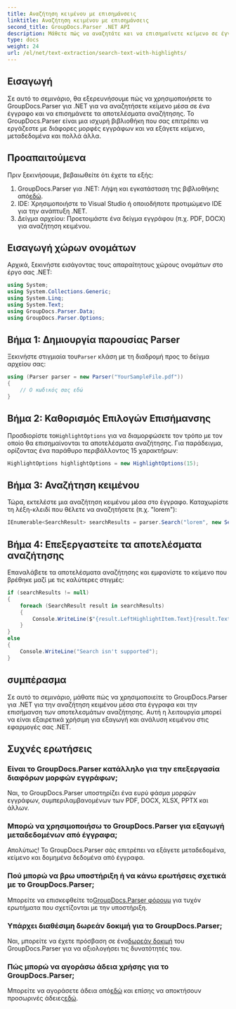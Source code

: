 ```yaml
---
title: Αναζήτηση κειμένου με επισημάνσεις
linktitle: Αναζήτηση κειμένου με επισημάνσεις
second_title: GroupDocs.Parser .NET API
description: Μάθετε πώς να αναζητάτε και να επισημαίνετε κείμενο σε έγγραφα χρησιμοποιώντας το GroupDocs.Parser για .NET. Εξάγετε πολύτιμες γνώσεις αποτελεσματικά.
type: docs
weight: 24
url: /el/net/text-extraction/search-text-with-highlights/
---
```

## Εισαγωγή
Σε αυτό το σεμινάριο, θα εξερευνήσουμε πώς να χρησιμοποιήσετε το GroupDocs.Parser για .NET για να αναζητήσετε κείμενο μέσα σε ένα έγγραφο και να επισημάνετε τα αποτελέσματα αναζήτησης. Το GroupDocs.Parser είναι μια ισχυρή βιβλιοθήκη που σας επιτρέπει να εργάζεστε με διάφορες μορφές εγγράφων και να εξάγετε κείμενο, μεταδεδομένα και πολλά άλλα.
## Προαπαιτούμενα
Πριν ξεκινήσουμε, βεβαιωθείτε ότι έχετε τα εξής:
1.  GroupDocs.Parser για .NET: Λήψη και εγκατάσταση της βιβλιοθήκης από[εδώ](https://releases.groupdocs.com/parser/net/).
2. IDE: Χρησιμοποιήστε το Visual Studio ή οποιοδήποτε προτιμώμενο IDE για την ανάπτυξη .NET.
3. Δείγμα αρχείου: Προετοιμάστε ένα δείγμα εγγράφου (π.χ. PDF, DOCX) για αναζήτηση κειμένου.

## Εισαγωγή χώρων ονομάτων
Αρχικά, ξεκινήστε εισάγοντας τους απαραίτητους χώρους ονομάτων στο έργο σας .NET:
```csharp
using System;
using System.Collections.Generic;
using System.Linq;
using System.Text;
using GroupDocs.Parser.Data;
using GroupDocs.Parser.Options;
```
## Βήμα 1: Δημιουργία παρουσίας Parser
 Ξεκινήστε στιγμιαία του`Parser` κλάση με τη διαδρομή προς το δείγμα αρχείου σας:
```csharp
using (Parser parser = new Parser("YourSampleFile.pdf"))
{
    // Ο κωδικός σας εδώ
}
```
## Βήμα 2: Καθορισμός Επιλογών Επισήμανσης
 Προσδιορίστε το`HighlightOptions` για να διαμορφώσετε τον τρόπο με τον οποίο θα επισημαίνονται τα αποτελέσματα αναζήτησης. Για παράδειγμα, ορίζοντας ένα παράθυρο περιβάλλοντος 15 χαρακτήρων:
```csharp
HighlightOptions highlightOptions = new HighlightOptions(15);
```
## Βήμα 3: Αναζήτηση κειμένου
Τώρα, εκτελέστε μια αναζήτηση κειμένου μέσα στο έγγραφο. Καταχωρίστε τη λέξη-κλειδί που θέλετε να αναζητήσετε (π.χ. "lorem"):
```csharp
IEnumerable<SearchResult> searchResults = parser.Search("lorem", new SearchOptions(true, false, false, highlightOptions));
```
## Βήμα 4: Επεξεργαστείτε τα αποτελέσματα αναζήτησης
Επαναλάβετε τα αποτελέσματα αναζήτησης και εμφανίστε το κείμενο που βρέθηκε μαζί με τις καλύτερες στιγμές:
```csharp
if (searchResults != null)
{
    foreach (SearchResult result in searchResults)
    {
        Console.WriteLine($"{result.LeftHighlightItem.Text}{result.Text}{result.RightHighlightItem.Text}");
    }
}
else
{
    Console.WriteLine("Search isn't supported");
}
```

## συμπέρασμα
Σε αυτό το σεμινάριο, μάθατε πώς να χρησιμοποιείτε το GroupDocs.Parser για .NET για την αναζήτηση κειμένου μέσα στα έγγραφα και την επισήμανση των αποτελεσμάτων αναζήτησης. Αυτή η λειτουργία μπορεί να είναι εξαιρετικά χρήσιμη για εξαγωγή και ανάλυση κειμένου στις εφαρμογές σας .NET.

## Συχνές ερωτήσεις
### Είναι το GroupDocs.Parser κατάλληλο για την επεξεργασία διαφόρων μορφών εγγράφων;
Ναι, το GroupDocs.Parser υποστηρίζει ένα ευρύ φάσμα μορφών εγγράφων, συμπεριλαμβανομένων των PDF, DOCX, XLSX, PPTX και άλλων.
### Μπορώ να χρησιμοποιήσω το GroupDocs.Parser για εξαγωγή μεταδεδομένων από έγγραφα;
Απολύτως! Το GroupDocs.Parser σάς επιτρέπει να εξάγετε μεταδεδομένα, κείμενο και δομημένα δεδομένα από έγγραφα.
### Πού μπορώ να βρω υποστήριξη ή να κάνω ερωτήσεις σχετικά με το GroupDocs.Parser;
 Μπορείτε να επισκεφθείτε το[GroupDocs.Parser φόρουμ](https://forum.groupdocs.com/c/parser/17) για τυχόν ερωτήματα που σχετίζονται με την υποστήριξη.
### Υπάρχει διαθέσιμη δωρεάν δοκιμή για το GroupDocs.Parser;
 Ναι, μπορείτε να έχετε πρόσβαση σε ένα[δωρεάν δοκιμή](https://releases.groupdocs.com/) του GroupDocs.Parser για να αξιολογήσει τις δυνατότητές του.
### Πώς μπορώ να αγοράσω άδεια χρήσης για το GroupDocs.Parser;
 Μπορείτε να αγοράσετε άδεια από[εδώ](https://purchase.groupdocs.com/buy) και επίσης να αποκτήσουν προσωρινές άδειες[εδώ](https://purchase.groupdocs.com/temporary-license/).